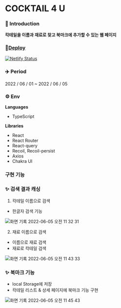 # COCKTAIL 4 U

### 📢 Introduction
**칵테일을 이름과 재료로 찾고 북마크에 추가할 수 있는 웹 페이지**
### 🍹[Deploy](https://cocktail-4-u.netlify.app/) 

[![Netlify Status](https://api.netlify.com/api/v1/badges/fb55dd5f-b02e-4440-b4e3-de6e00400c5a/deploy-status)](https://app.netlify.com/sites/cocktail-4-u/deploys)

### ✈️ Period
2022 / 06 / 01 ~ 2022 / 06 / 05

### ⚙️ Env
**Languages**
- TypeScript

**Libraries**

- React
- React Router
- React-query
- Recoil, Recoil-persist
- Axios
- Chakra UI

### 구현 기능
### ✨ 검색 결과 캐싱
1. 칵테일 이름으로 검색
- 한글자 검색 기능

![화면 기록 2022-06-05 오전 11 32 31](https://user-images.githubusercontent.com/79626675/172032553-287dc7cb-534a-4009-93c1-2f93130f7e9a.gif)

2. 재료 이름으로 검색 
- 이름으로 재료 검색
- 재료로 칵테일 검색

![화면 기록 2022-06-05 오전 11 43 33](https://user-images.githubusercontent.com/79626675/172032770-9dee3dbd-838c-452b-bf96-8eb523bbb764.gif)

### ✨ 북마크 기능
- local Storage에 저장
- 칵테일 리스트 & 상세 페이지에 북마크 기능 구현

![화면 기록 2022-06-05 오전 11 45 43](https://user-images.githubusercontent.com/79626675/172032810-ed683ca8-8d68-4703-bb54-2317097b14d5.gif)
